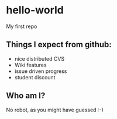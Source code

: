 hello-world
===========

My first repo

## Things I expect from github:
* nice distributed CVS
* Wiki features
* issue driven progress
* student discount

## Who am I?
No robot, as you might have guessed :-)
